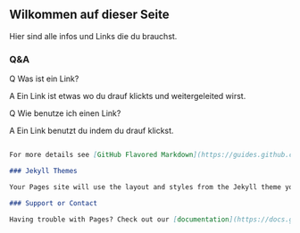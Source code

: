 ## Wilkommen auf dieser Seite

Hier sind alle infos und Links die du brauchst.

### Q&A

Q Was ist ein Link?

A Ein Link ist etwas wo du drauf klickts und weitergeleited wirst.

Q Wie benutze ich einen Link?

A Ein Link benutzt du indem du drauf klickst.
```markdown

For more details see [GitHub Flavored Markdown](https://guides.github.com/features/mastering-markdown/).

### Jekyll Themes

Your Pages site will use the layout and styles from the Jekyll theme you have selected in your [repository settings](https://github.com/Lolors17/Lolors17.github.io/settings). The name of this theme is saved in the Jekyll `_config.yml` configuration file.

### Support or Contact

Having trouble with Pages? Check out our [documentation](https://docs.github.com/categories/github-pages-basics/) or [contact support](https://github.com/contact) and we’ll help you sort it out.
